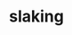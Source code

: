 ---
id: 289
title: slaking
types: [normal]
image: https://raw.githubusercontent.com/PokeAPI/sprites/master/sprites/pokemon/289.png
---